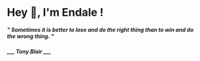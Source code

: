 <h1 title="head"> Hey 👋, I'm Endale !</h1>

**<h5><i>" Sometimes it is better to lose and do the right thing than to win and do the wrong thing. "</i></h5>**

*<b>___ Tony Blair ___</b>*
